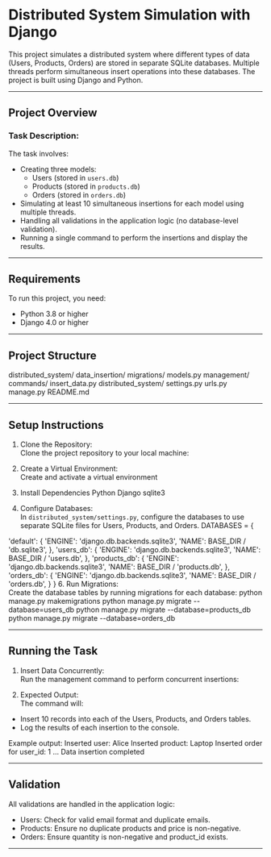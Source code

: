 # Distributed System Simulation with Django

This project simulates a distributed system where different types of data (Users, Products, Orders) are stored in separate SQLite databases. Multiple threads perform simultaneous insert operations into these databases. The project is built using Django and Python.

---

## Project Overview

### Task Description:
The task involves:
- Creating three models:
  - Users (stored in `users.db`)
  - Products (stored in `products.db`)
  - Orders (stored in `orders.db`)
- Simulating at least 10 simultaneous insertions for each model using multiple threads.
- Handling all validations in the application logic (no database-level validation).
- Running a single command to perform the insertions and display the results.

---

## Requirements

To run this project, you need:
- Python 3.8 or higher
- Django 4.0 or higher

---

## Project Structure

distributed_system/
  data_insertion/
    migrations/
    models.py
    management/
      commands/
        insert_data.py
  distributed_system/
    settings.py
    urls.py
  manage.py
  README.md

---

## Setup Instructions

1. Clone the Repository:  
Clone the project repository to your local machine:


2. Create a Virtual Environment:  
Create and activate a virtual environment


3. Install Dependencies
  Python
  Django
  sqlite3

5. Configure Databases:  
In `distributed_system/settings.py`, configure the databases to use separate SQLite files for Users, Products, and Orders.
DATABASES = {

  'default': {
        'ENGINE': 'django.db.backends.sqlite3',
        'NAME': BASE_DIR / 'db.sqlite3',
    },
    'users_db': {
        'ENGINE': 'django.db.backends.sqlite3',
        'NAME': BASE_DIR / 'users.db',
    },
    'products_db': {
        'ENGINE': 'django.db.backends.sqlite3',
        'NAME': BASE_DIR / 'products.db',
    },
    'orders_db': {
        'ENGINE': 'django.db.backends.sqlite3',
        'NAME': BASE_DIR / 'orders.db',
    }
}
6. Run Migrations:  
Create the database tables by running migrations for each database:
python manage.py makemigrations
python manage.py migrate --database=users_db
python manage.py migrate --database=products_db
python manage.py migrate --database=orders_db


---

## Running the Task

1. Insert Data Concurrently:  
Run the management command to perform concurrent insertions:


2. Expected Output:  
The command will:
- Insert 10 records into each of the Users, Products, and Orders tables.
- Log the results of each insertion to the console.

Example output:
Inserted user: Alice Inserted product: Laptop Inserted order for user_id: 1 ... Data insertion completed

---

## Validation

All validations are handled in the application logic:
- Users: Check for valid email format and duplicate emails.
- Products: Ensure no duplicate products and price is non-negative.
- Orders: Ensure quantity is non-negative and product_id exists.

---


